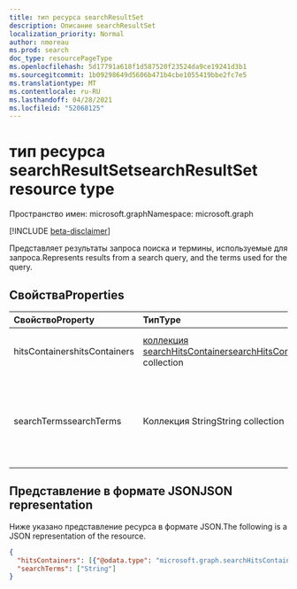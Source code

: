 ```yaml
---
title: тип ресурса searchResultSet
description: Описание searchResultSet
localization_priority: Normal
author: nmoreau
ms.prod: search
doc_type: resourcePageType
ms.openlocfilehash: 5d17791a618f1d587520f23524da9ce19241d3b1
ms.sourcegitcommit: 1b09298649d5606b471b4cbe1055419bbe2fc7e5
ms.translationtype: MT
ms.contentlocale: ru-RU
ms.lasthandoff: 04/28/2021
ms.locfileid: "52068125"
---
```

# <a name="searchresultset-resource-type"></a><span data-ttu-id="27507-103">тип ресурса searchResultSet</span><span class="sxs-lookup"><span data-stu-id="27507-103">searchResultSet resource type</span></span>

<span data-ttu-id="27507-104">Пространство имен: microsoft.graph</span><span class="sxs-lookup"><span data-stu-id="27507-104">Namespace: microsoft.graph</span></span>

[!INCLUDE [beta-disclaimer](../../includes/beta-disclaimer.md)]

<span data-ttu-id="27507-105">Представляет результаты запроса поиска и термины, используемые для запроса.</span><span class="sxs-lookup"><span data-stu-id="27507-105">Represents results from a search query, and the terms used for the query.</span></span> 

## <a name="properties"></a><span data-ttu-id="27507-106">Свойства</span><span class="sxs-lookup"><span data-stu-id="27507-106">Properties</span></span>

| <span data-ttu-id="27507-107">Свойство</span><span class="sxs-lookup"><span data-stu-id="27507-107">Property</span></span>     | <span data-ttu-id="27507-108">Тип</span><span class="sxs-lookup"><span data-stu-id="27507-108">Type</span></span>        | <span data-ttu-id="27507-109">Описание</span><span class="sxs-lookup"><span data-stu-id="27507-109">Description</span></span> |
|:-------------|:------------|:------------|
|<span data-ttu-id="27507-110">hitsContainers</span><span class="sxs-lookup"><span data-stu-id="27507-110">hitsContainers</span></span>|<span data-ttu-id="27507-111">[коллекция searchHitsContainer](searchhitscontainer.md)</span><span class="sxs-lookup"><span data-stu-id="27507-111">[searchHitsContainer](searchhitscontainer.md) collection</span></span>|<span data-ttu-id="27507-112">Коллекция результатов поиска.</span><span class="sxs-lookup"><span data-stu-id="27507-112">A collection of search results.</span></span>|
|<span data-ttu-id="27507-113">searchTerms</span><span class="sxs-lookup"><span data-stu-id="27507-113">searchTerms</span></span>|<span data-ttu-id="27507-114">Коллекция String</span><span class="sxs-lookup"><span data-stu-id="27507-114">String collection</span></span>|<span data-ttu-id="27507-115">Содержит термины поиска, отправленные в исходном запросе поиска.</span><span class="sxs-lookup"><span data-stu-id="27507-115">Contains the search terms sent in the initial search query.</span></span>|

## <a name="json-representation"></a><span data-ttu-id="27507-116">Представление в формате JSON</span><span class="sxs-lookup"><span data-stu-id="27507-116">JSON representation</span></span>

<span data-ttu-id="27507-117">Ниже указано представление ресурса в формате JSON.</span><span class="sxs-lookup"><span data-stu-id="27507-117">The following is a JSON representation of the resource.</span></span>

<!-- {
  "blockType": "resource",
  "optionalProperties": [

  ],
  "@odata.type": "microsoft.graph.searchResultSet",
  "baseType": null
}-->

```json
{
  "hitsContainers": [{"@odata.type": "microsoft.graph.searchHitsContainer"}],
  "searchTerms": ["String"]
}
```

<!-- uuid: 16cd6b66-4b1a-43a1-adaf-3a886856ed98
2019-02-04 14:57:30 UTC -->
<!-- {
  "type": "#page.annotation",
  "description": "searchResultSet resource",
  "keywords": "",
  "section": "documentation",
  "tocPath": ""
}-->

